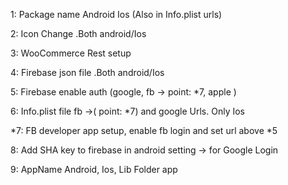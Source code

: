 1: Package name
	Android
	Ios (Also in Info.plist urls)

2: Icon Change .Both android/Ios

3: WooCommerce Rest setup

4: Firebase json file .Both android/Ios

5: Firebase enable auth (google, fb -> point: *7, apple )

6: Info.plist file fb ->( point: *7) and google Urls. Only Ios

*7: FB developer app setup, enable fb login and set url above *5

8: Add SHA key to firebase in android setting -> for Google Login

9: AppName Android, Ios, Lib Folder app